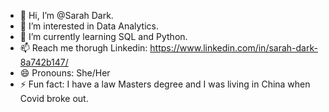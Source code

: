 - 👋 Hi, I’m @Sarah Dark.
- 👀 I’m interested in Data Analytics.
- 🌱 I’m currently learning SQL and Python.
- 📫 Reach me thorugh Linkedin: https://www.linkedin.com/in/sarah-dark-8a742b147/
- 😄 Pronouns: She/Her
- ⚡ Fun fact: I have a law Masters degree and I was living in China when Covid broke out.

<!---
Sarah-Dark/Sarah-Dark is a ✨ special ✨ repository because its `README.md` (this file) appears on your GitHub profile.
You can click the Preview link to take a look at your changes.
--->
